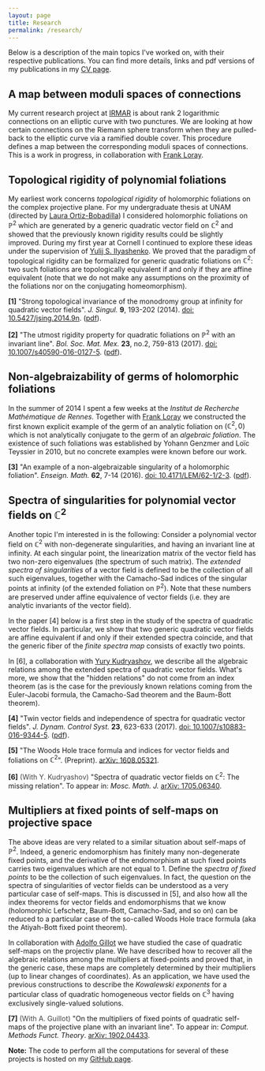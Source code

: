 ```yaml
---
layout: page
title: Research
permalink: /research/
---
```


<meta http-equiv="Content-Type" content="text/html; charset=utf-8"/>  <!-- For correct rendering with Emacs -->


Below is a description of the main topics I've worked on, with their respective publications. You can find more details, links and pdf versions of my publications in my [CV page](/cv/).


## A map between moduli spaces of connections

My current research project at [IRMAR](http://irmar.univ-rennes1.fr/english/) is about rank 2 logarithmic connections on an elliptic curve with two punctures. We are looking at how certain connections on the Riemann sphere transform when they are pulled-back to the elliptic curve via a ramified double cover. This procedure defines a map between the corresponding moduli spaces of connections. This is a work in progress, in collaboration with [Frank Loray](http://perso.univ-rennes1.fr/frank.loray/).


## Topological rigidity of polynomial foliations

My earliest work concerns _topological rigidity_ of holomorphic foliations on the complex projective plane. For my undergraduate thesis at UNAM (directed by [Laura Ortiz-Bobadilla](http://www.matem.unam.mx/fsd/laura)) I considered holomorphic foliations on $\mathbb{P}^2$ which are generated by a generic quadratic vector field on $\mathbb{C}^2$ and showed that the previously known rigidity results could be slightly improved.  During my first year at Cornell I continued to explore these ideas under the supervision of [Yulij S. Ilyashenko](https://www.math.cornell.edu/m/People/Faculty/ilyashenko). We proved that the paradigm of topological rigidity can be formalized for generic quadratic foliations on $\mathbb{C}^2$: two such foliations are topologically equivalent if and only if they are affine equivalent (note that we do not make any assumptions on the proximity of the foliations nor on the conjugating homeomorphism).

**[1]** "Strong topological invariance of the monodromy group at infinity for quadratic vector fields". _J. Singul._ **9**, 193-202 (2014). [doi: 10.5427/jsing.2014.9n](http://dx.doi.org/10.5427/jsing.2014.9n). (<a href="{{ site.baseurl }}/documents/papers/strong_top_invariance-2014.pdf">pdf</a>).

**[2]** "The utmost rigidity property for quadratic foliations on $\mathbb{P}^2$ with an invariant line". _Bol. Soc. Mat. Mex._ **23**, no.2, 759-813 (2017). [doi: 10.1007/s40590-016-0127-5](http://doi.org/10.1007/s40590-016-0127-5). (<a href="{{ site.baseurl }}/documents/papers/utmost-rigidity-property2016.pdf">pdf</a>).


## Non-algebraizability of germs of holomorphic foliations

In the summer of 2014 I spent a few weeks at the _Institut de Recherche Mathématique de Rennes_. Together with [Frank Loray](http://perso.univ-rennes1.fr/frank.loray/) we constructed the first known explicit example of the germ of an analytic foliation on $(\mathbb{C}^2,0)$ which is not analytically conjugate to the germ of an _algebraic foliation_. The existence of such foliations was established by Yohann Genzmer and Loïc Teyssier in 2010, but no concrete examples were known before our work.

**[3]** "An example of a non-algebraizable singularity of a holomorphic foliation".  _Enseign. Math._ **62**, 7-14 (2016). [doi: 10.4171/LEM/62-1/2-3](http://doi.org/10.4171/LEM/62-1/2-3). (<a href="{{ site.baseurl }}/documents/papers/example_non-algebraic-2016.pdf">pdf</a>).


## Spectra of singularities for polynomial vector fields on $\mathbb{C}^2$

Another topic I'm interested in is the following: Consider a polynomial vector field on $\mathbb{C}^2$ with non-degenerate singularities, and having an invariant line at infinity. At each singular point, the linearization matrix of the vector field has two non-zero eigenvalues (the spectrum of such matrix).  The _extended spectra of singularities_ of a vector field is defined to be the collection of all such eigenvalues, together with the Camacho-Sad indices of the singular points at infinity (of the extended foliation on $\mathbb{P}^2$). Note that these numbers are preserved under affine equivalence of vector fields (i.e. they are analytic invariants of the vector field).

In the paper [4] below is a first step in the study of the spectra of quadratic vector fields. In particular, we show that two generic quadratic vector fields are affine equivalent if and only if their extended spectra coincide, and that the generic fiber of the _finite spectra map_ consists of exactly two points.

In [6], a collaboration with [Yury Kudryashov](https://www.math.cornell.edu/m/People/bynetid/ik333), we describe all the algebraic relations among the extended spectra of quadratic vector fields. What's more, we show that the "hidden relations" do not come from an index theorem (as is the case for the previously known relations coming from the Euler-Jacobi formula, the Camacho-Sad theorem and the Baum-Bott theorem).

**[4]** "Twin vector fields and independence of spectra for quadratic vector fields".  _J. Dynam. Control Syst._ **23**, 623-633 (2017). [doi: 10.1007/s10883-016-9344-5](http://doi.org/10.1007/s10883-016-9344-5). (<a href="{{ site.baseurl }}/documents/papers/twin_vector_fields-2016.pdf">pdf</a>).

**[5]** "The Woods Hole trace formula and indices for vector fields and foliations on $\mathbb{C}^2$". (Preprint). [arXiv: 1608.05321](https://arxiv.org/abs/1608.05321).

**[6]** <font color=424242>(With Y. Kudryashov)</font> "Spectra of quadratic vector fields on $\mathbb{C}^2$: The missing relation". To appear in: *Mosc. Math. J.* [arXiv: 1705.06340](https://arxiv.org/abs/1705.06340).


## Multipliers at fixed points of self-maps on projective space

The above ideas are very related to a similar situation about self-maps of $\mathbb{P}^2$. Indeed, a generic endomorphism has finitely many non-degenerate fixed points, and the derivative of the endomorphism at such fixed points carries two eigenvalues which are not equal to 1. Define the _spectra of fixed points_ to be the collection of such eigenvalues. In fact, the question on the spectra of singularities of vector fields can be understood as a very particular case of self-maps. This is discussed in [5], and also how all the index theorems for vector fields and endomorphisms that we know (holomorphic Lefschetz, Baum-Bott, Camacho-Sad, and so on) can be reduced to a particular case of the so-called Woods Hole trace formula (aka the Atiyah-Bott fixed point theorem). 

In collaboration with [Adolfo Gillot](https://www.matem.unam.mx/~guillot/) we have studied the case of quadratic self-maps on the projectiv plane. We have described how to recover all the algebraic relations among the multipliers at fixed-points and proved that, in the generic case, these maps are completely determined by their multipliers (up to linear changes of coordinates). As an application, we have used the previous constructions to describe the *Kowalewski exponents* for a particular class of quadratic homogeneous vector fields on $\mathbb{C}^3$ having exclusively single-valued solutions.

**[7]** <font color=424242>(With A. Guillot)</font> "On the multipliers of fixed points of quadratic self-maps of the projective plane with an invariant line". To appear in: *Comput. Methods Funct. Theory*. [arXiv: 1902.04433](https://arxiv.org/abs/1902.04433).

**Note:** The code to perform all the computations for several of these projects is hosted on my [GitHub page](https://github.com/valentermz).

&nbsp;

&nbsp;
